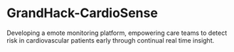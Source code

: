 # GrandHack-CardioSense
Developing a emote monitoring platform, empowering care teams to detect risk in cardiovascular patients early through continual real time insight.
